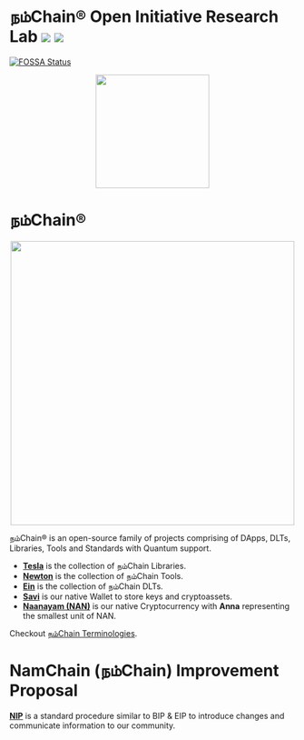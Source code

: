 # நம்Chain® Open Initiative Research Lab ![](https://img.shields.io/badge/Project-Nam-ff69b4.svg) ![](https://img.shields.io/badge/madeby-Ramaguru-blue.svg)
[![FOSSA Status](https://app.fossa.com/api/projects/git%2Bgithub.com%2FNamChain-Open-Initiative-Research-Lab%2FBlockchain-Tutorials.svg?type=shield)](https://app.fossa.com/projects/git%2Bgithub.com%2FNamChain-Open-Initiative-Research-Lab%2FBlockchain-Tutorials?ref=badge_shield)


<p align="center">
<img src="https://1.bp.blogspot.com/-0SArWfduw68/XkxV8EmBBcI/AAAAAAAAABw/h9aWSWbm0J4kilgn3xddzQ3PdoP-e3RZgCLcBGAsYHQ/s1600/SAVE_20200127_132431.jpg" width="200" align="center">
</p>  

# நம்Chain®

<p align="center">
<img src="https://1.bp.blogspot.com/-Uu4tJ-byBZE/X8noO30ZFYI/AAAAAAAAAtc/YpSwcU9iweUwJ3HO5qIa5tLP5EqpHYtxACLcBGAsYHQ/s791/NamChainArchitecture.png" width="500" align="center">
</p>  

நம்Chain® is an open-source family of projects comprising of DApps, DLTs, Libraries, Tools and Standards with Quantum support.
- [**Tesla**](https://github.com/NamChain-Open-Initiative-Research-Lab/Tesla) is the collection of நம்Chain Libraries.
- [**Newton**](https://github.com/NamChain-Open-Initiative-Research-Lab/Newton) is the collection of நம்Chain Tools.
- [**Ein**](https://github.com/NamChain-Open-Initiative-Research-Lab/Ein) is the collection of நம்Chain DLTs.
- [**Savi**](https://github.com/NamChain-Open-Initiative-Research-Lab/Savi) is our native Wallet to store keys and cryptoassets.
- [**Naanayam (NAN)**](https://github.com/NamChain-Open-Initiative-Research-Lab/Naanayam) is our native Cryptocurrency with **Anna** representing the smallest unit of NAN.

Checkout [நம்Chain Terminologies](https://github.com/NamChain-Open-Initiative-Research-Lab/NamChain-Terminologies).

# NamChain (நம்Chain) Improvement Proposal
[**NIP**](https://github.com/NamChain-Open-Initiative-Research-Lab/NIPs) is a standard procedure similar to BIP & EIP to introduce changes and communicate information to our community.

